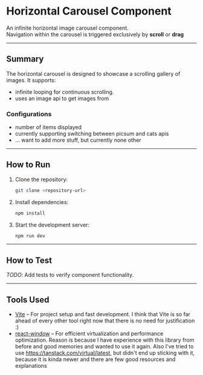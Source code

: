 # Horizontal Carousel Component

An infinite horizontal image carousel component.  
Navigation within the carousel is triggered exclusively by **scroll** or **drag**

---

## Summary

The horizontal carousel is designed to showcase a scrolling gallery of images. It supports:

- infinite looping for continuous scrolling.
- uses an image api to get images from

### Configurations
- number of items displayed
- currently supporting switching between picsum and cats apis
- ... want to add more stuff, but currently none other

---

## How to Run

1. Clone the repository:
   ```bash
   git clone <repository-url>
   ```
2. Install dependencies:
   ```bash
   npm install
   ```
3. Start the development server:
   ```bash
   npm run dev
   ```

---

## How to Test

_TODO_: Add tests to verify component functionality.

---

## Tools Used

- [Vite](https://vite.dev/) – For project setup and fast development. I think that Vite is so far ahead of every other tool right now that there is no need for justification :)
- [react-window](https://react-window.vercel.app/#/examples/list/fixed-size) – For efficient virtualization and performance optimization. Reason is because I have experience with this library from before and good memories and wanted to use it again. Also I've tried to use https://tanstack.com/virtual/latest, but didn't end up sticking with it, because it is kinda newer and there are few good resources and explanations
